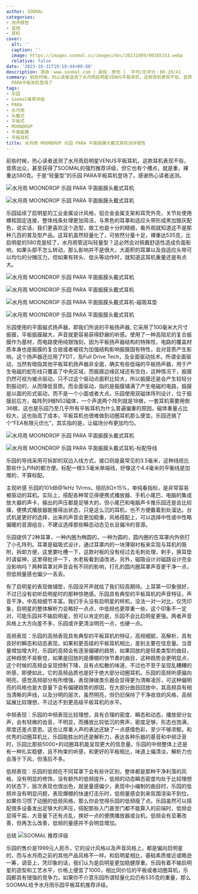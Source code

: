 ```yaml
---
author: SOOMAL
categories:
- 测评报告
- 音频
- 耳机
cover:
  alt: ''
  caption: ''
  image: https://images.soomal.cc/images/doc/20231009/00105153.webp
  relative: false
date: '2023-10-31T19:19:44+08:00'
description: 源自：www.soomal.com | 版权：原创 |  平均/总评分：08.20/41
summary: 前些时候，热心读者送测了水月雨启明星VENUS平板耳机，这款耳机表现不俗，音质出众，甚至获得了SOOMAL的强烈推荐评级，但它也有个槽点，就是重，裸重达580克。于是“轻量型”的乐园
  PARA平板耳机登场了
tags:
- 乐园
- Soomal推荐评级
- PARA
- 水月雨
- 头戴式
- 平板式
- MOONDROP
- 平面振膜
- 平板耳机
title: 水月雨 MOONDROP 乐园 PARA 平面振膜头戴式耳机测评报告
---
```


前些时候，热心读者送测了水月雨启明星VENUS平板耳机，这款耳机表现不俗，音质出众，甚至获得了SOOMAL的强烈推荐评级，但它也有个槽点，就是重，裸重达580克。于是“轻量型”的乐园 PARA平板耳机登场了。感谢热心读者送测。



![水月雨 MOONDROP 乐园 PARA 平面振膜头戴式耳机](https://images.soomal.cc/images/doc/20231009/00105149_01.webp)



![水月雨 MOONDROP 乐园 PARA 平面振膜头戴式耳机](https://images.soomal.cc/images/doc/20231009/00105151_01.webp)



乐园延续了启明星的工业金属设计风格，铝合金金属支架和耳壳外壳，关节处使用螺栓固定连接，整体线条处理更加简洁，与黑色的耳罩和适应头带形成黑加银灰配色，说实话，我们更喜欢这个造型，做工也是十分的精细，看外观就知道这不是那种几百的普及型产品。这耳机虽然轻量化了，可依然分量十足，裸重达535克，比启明星的580克是轻了，水月雨管这叫轻量型？这必然会对佩戴舒适性造成负面影响，如果头部不怎么转动，那么影响并不是很大，大面积的耳罩以及自适应头带可以均匀的分摊压力，但如果有转头、低头等动作时，就知道这耳机重量还是有点大。



![水月雨 MOONDROP 乐园 PARA 平面振膜头戴式耳机](https://images.soomal.cc/images/doc/20231009/00105153_01.webp)



![水月雨 MOONDROP 乐园 PARA 平面振膜头戴式耳机](https://images.soomal.cc/images/doc/20231009/00105161_01.webp)



![水月雨 MOONDROP 乐园 PARA 平面振膜头戴式耳机-磁吸耳垫](https://images.soomal.cc/images/doc/20231009/00105160_01.webp)



![水月雨 MOONDROP 乐园 PARA 平面振膜头戴式耳机](https://images.soomal.cc/images/doc/20231009/00105155_01.webp)



乐园使用的平面磁式扬声器，即我们所说的平板扬声器, 它采用了100毫米大尺寸振膜，平板振膜越大，声音就更容易获得舒展的听感。使用了一种高阻尼的复合振膜作为基材，而电路使用纯银蚀刻，因为平板扬声器结构的特殊性，电路的覆盖材质本身也是振膜的复合层或者被视为加强结构影响振膜固有特性，会对音质产生影响。这个扬声器还应用了FDT，及Full Drive Tech，及全面驱动技术。所谓全面驱动，当然有暗指其他平板耳机扬声器非全面，确实有些低端的平板扬声器，用于产生电磁的蛇形线只覆盖了中央区域，而振膜边缘区域还有空白，这种情况下，振膜仍然可视为被点驱动，只不过这个驱动点面积比较大，所以振膜还是会产生较轻分割振动的，从而降低音质。而全面驱动，指的是振膜铺满了产生电磁的电路，振膜是以面的形式驱动，而不是一个小面或者大点。乐园使用双磁体阵列设计，位于振膜前后方，每阵列9根N52磁体，一个声道两个阵列就是18根，一套耳机需要用倒36根，这也是乐园乃至几乎所有平板耳机为什么普遍偏重的原因，磁体重量占比较大，这也抬高了成本，平板耳机也很难做到动圈耳机那么便宜。乐园还搞了个“FEA有限元优化”，其实指的是，让磁场分布更加均匀。



![水月雨 MOONDROP 乐园 PARA 平面振膜头戴式耳机](https://images.soomal.cc/images/doc/20231009/00105159_01.webp)



![水月雨 MOONDROP 乐园 PARA 平面振膜头戴式耳机-标配导线](https://images.soomal.cc/images/doc/20231009/00105164_01.webp)



乐园的导线采用可拆卸的双边入线方式，接口则是最常见的3.5毫米，这种线缆比那些什么PIN的都方便。标配一根3.5毫米单端线，好像这个4.4毫米的平衡线是加赠的，不算标配。

主观听感
乐园的101dB@1kHz 1Vrms，阻抗8Ω±15%，单纯看指标，是非常容易被驱动的耳机。实际上，搭配各种常见得便携式播放器、手机小尾巴、电脑的集成放大器的声卡，输出的声压都是足够大的，但小尾巴和电脑声卡推乐园还是会比较燥，便携式播放器能推得出状态，只是这么沉的耳机，也不方便戴着到处溜达。台式机是更好的选择，出来的声音会更加稳重，风格搭配上，可以选择中性或中性略偏暖的音源组合，不建议选择那些瞬态动态见长且偏冷的音源。

乐园提供了2种耳罩，一种内圈为椭圆的，一种为圆的，圆内圈的在耳罩内外侧打了小孔阵列。耳罩是磁吸式设计，通过耳罩内的一块薄钢衬板来实现与耳机的吸附，拆卸方便，这里要吐槽一下，这款衬板的没有经过去毛刺处理，剌手，换耳垫时请留神，这里得批评一下，水老板看到请改进。另外，磁吸设计对磁路设计完全没影响吗？两种耳罩对声音会有不同的影响，打孔的圆内圈耳罩声音更干净一点，但低频量感也偏少一丢丢。

有了启明星的表现做铺垫，乐园没开声就给了我们较高期待。上耳第一印象很好，不过已没有初听启明星时的那种惊艳感。乐园具有典型的平板耳机的声音特征，声音干净，中高频细节丰富。我们手头没有启明星的样机，没法一对一对比，仅凭印象，启明星的整体解析力会略好一点点，中低频也更厚重一些，这个印象不一定对，可能乐园并不输启明星，但可以肯定的是，乐园不会比启明星更强。两者声音风格上大方向差不多，乐园或许更清淡明亮一点，也硬一点。

高频表现：乐园的高频表现具有典型的平板耳机的特征，高频细腻，高解析，具有良好的瞬态和动态表现，如果和更高级的平板耳机相比，差别主要在信息量。当音量增加增大时，乐园的高频会有逐渐偏硬的趋势，如果回放的是轻柔类型的曲目，这种趋势不易察觉，如果是回放的是爆棚的快节奏的曲目，这种趋势会更明显点，这个时候的高频会呈现控制下降，且有点松散的味道，不过也不至于呈现乱糟糟的听感，即便如此，它的高频品质也是好于绝大部分动圈耳机。乐园的高频听感偏向明亮，感觉高频部分有所增强，表现弹拨类乐器会显得更为清晰凌厉，可这种偏明亮的风格也是大音量下会有偏硬趋势的原因，在大部分曲目回放中，其高频具有相当清晰的声线，以及分明的层次，虽然明亮，但仍旧保持了干净收敛的风格，高频延展比较理想，不过达不到更高级平板耳机的水平。

中频表现：乐园的中频表现比较理想，具有合理的密度、瞬态和动态，播放部分女声，会有轻微的齿音，不明显，而播放比较低沉的男声，密度足够，形态也饱满，厚度还差点意思。这也让厚重人声的表达还缺了一点感情色彩，至少不够浓郁。和优秀的动圈耳机比，乐园能胜出的还是解析力，表达各种乐器的基音和中频泛音时，乐园比那些5000+的动圈耳机能呈现更大的信息量。乐园的中频整体上还是有一种扎实稳健，且不拘束的听感，和更好的平板相比，味道上偏清淡，解析力也会落于下风，但落后不多。

低频表现：乐园的低频在不同耳罩下会有些许区别，整体都是那种干净利落的风格，没有明显的修饰，没有额外的低频提升，低频的动态瞬态密度均处于比较理想的状态下，层次表现也很出色，就是量感偏少。表现中小编制的曲目时，乐园的低频并没有明显问题，表现爆棚的快速打击乐时，低频量感会到来氛围渲染不到位，如果你习惯了动圈的低频风格，那么你会觉得乐园的低频瘦了点。乐园虽然可以搭配很多设备发出足够大的声压，搭配那些入门甚至门都不能算入的前端时，低频会显得干扁，大音量下还有点乱，换好一点的便携播放器或台机，低频会有显著改善，但再怎么改善，低频的量感并不会明显增加。 


总结
![SOOMAL 推荐评级](https://images.soomal.cc/images/doc/20210514/00094238.webp)




乐园的售价是1999元人民币，它的设计风格以及声音风格上，都是偏向启明星的，而与水月雨之前的其他产品风格不一样。和启明星相比，基础素质接近或略逊一筹，调音上，凭印象的话，我们认为是启明星更加稳健厚重。乐园有着不输启明星的造型和工艺水平，价格上便宜了1000，相比同价位的平板或者动圈耳机，乐园都具有很强的竞争力。如果你不介意乐园所谓轻量化后仍有535克的重量，那么SOOMAL给予水月雨乐园平板耳机推荐评级。